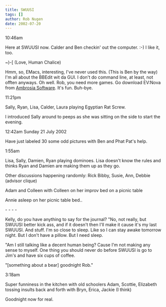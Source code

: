 ```yaml
---
title: SWUUSI
tags: []
author: Rob Nugen
date: 2002-07-20
---
```


<p class=date>10:46am</p>

Here at SWUUSI now.  Calder and Ben checkin' out the computer. :-) I
like it, too.

~)-[  (Love, Human Chalice)

<p>Hmm, so, EMacs, interesting, I've never used this. (This is Ben by
the way) I'm all about the BBEdit wit da GUI. I don't do command line,
at least, not offten anyways. Oh well. Rob, you need more games. Go
download EV:Nova from <a href="http://wwww.ambrosiasw.com">Ambrosia
Software</a>. It's fun. Buh-bye.</p>

<p class=date>11:21pm</p>

<p>Sally, Ryan, Lisa, Calder, Laura playing Egyptian Rat Screw.</p>

<p>I introduced Sally around to peeps as she was sitting on the side
to start the evening.</p>

<p class=date>12:42am Sunday 21 July 2002</p>

<p>Have just labeled 30 some odd pictures with Ben and Phat Pat's
help.</p>

<p class=date>1:55am</p>

<p>Lisa, Sally, Damien, Ryan playing dominoes.  Lisa doesn't know the
rules and thinks Ryan and Damien are making them up as they go.</p>

<p>Other discussions happening randomly: Rick Bibby, Susie, Ann,
Debbie (advisor clique)</p>

<p>Adam and Colleen with Colleen on her improv bed on a picnic table</p>

<p>Annie asleep on her picnic table bed..</p>

<p>- - - -</p>

<p>Kelly, do you have anything to say for the journal?  "No, not
really, but SWUUSI better kick ass, and if it doesn't then I'll make
it cause it's my last SWUUSI.  And stuff.  I'm so close to sleep.
Like so I can stay awake tomorrow night.  But I don't have a pillow.
But I need sleep.</p>

<p>"Am I still talking like a decent human being?  Cause I'm not
making any sense to myself.  One thing you should never do before
SWUUSI is go to Jim's and have six cups of coffee.</p>

<p>"[something about a bear]  goodnight Rob."</p>

<p class=date>3:18am</p>

<p>Super funniness in the kitchen with old schoolers Adam, Scottie,
Elizabeth tossing insults back and forth with Bryn, Erica, Jackie (I
think)</p>

<p>Goodnight now for real.</p>





